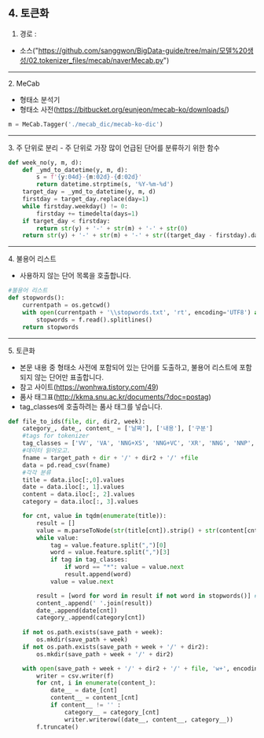 ## 4. 토큰화

1. 경로 :

- 소스("https://github.com/sanggwon/BigData-guide/tree/main/모델%20생성/02.tokenizer_files/mecab/naverMecab.py")  

<hr/>
2. MeCab  

- 형태소 분석기  
- 형태소 사전(https://bitbucket.org/eunjeon/mecab-ko/downloads/)

```python
m = MeCab.Tagger('./mecab_dic/mecab-ko-dic')
```

<hr/>
3. 주 단위로 분리  
- 주 단위로 가장 많이 언급된 단어를 분류하기 위한 함수

```python
def week_no(y, m, d):
    def _ymd_to_datetime(y, m, d):
        s = f'{y:04d}-{m:02d}-{d:02d}'
        return datetime.strptime(s, '%Y-%m-%d')
    target_day = _ymd_to_datetime(y, m, d)
    firstday = target_day.replace(day=1)
    while firstday.weekday() != 0:
        firstday += timedelta(days=1)
    if target_day < firstday:
        return str(y) + '-' + str(m) + '-' + str(0)
    return str(y) + '-' + str(m) + '-' + str((target_day - firstday).days // 7 + 1)
```

<hr/>
4. 불용어 리스트  

- 사용하지 않는 단어 목록을 호출합니다.

```python
#불용어 리스트
def stopwords():
    currentpath = os.getcwd()
    with open(currentpath + '\\stopwords.txt', 'rt', encoding='UTF8') as f:
        stopwords = f.read().splitlines()
    return stopwords
```

<hr/>
5. 토큰화  

- 본문 내용 중 형태소 사전에 포함되어 있는 단어를 도출하고, 불용어 리스트에 포함되지 않는 단어만 표출합니다.
- 참고 사이트(https://wonhwa.tistory.com/49)
- 품사 태그표(http://kkma.snu.ac.kr/documents/?doc=postag)
- tag_classes에 호출하려는 품사 태그를 넣습니다.

```python
def file_to_ids(file, dir, dir2, week):
    category_, date_, content_ = ['날짜'], ['내용'], ['구분']
    #tags for tokenizer
    tag_classes = ['VV', 'VA', 'NNG+XS', 'NNG+VC', 'XR', 'NNG', 'NNP','VA', 'VV+EC', 'XSV+EP', 'XSV+EF', 'XSV+EC', 'VV+ETM', 'MAG', 'MAJ', 'NP', 'NNBC', 'IC', 'XR', 'VA+EC']
    #데이터 읽어오고.
    fname = target_path + dir + '/' + dir2 + '/' +file
    data = pd.read_csv(fname)
    #각각 분류
    title = data.iloc[:,0].values
    date = data.iloc[:, 1].values
    content = data.iloc[:, 2].values
    category = data.iloc[:, 3].values

    for cnt, value in tqdm(enumerate(title)):
        result = []
        value = m.parseToNode(str(title[cnt]).strip() + str(content[cnt]).strip())
        while value:
            tag = value.feature.split(",")[0]
            word = value.feature.split(",")[3]
            if tag in tag_classes:
                if word == "*": value = value.next
                result.append(word)
            value = value.next

        result = [word for word in result if not word in stopwords()] # 불용어 제거
        content_.append(' '.join(result))
        date_.append(date[cnt])
        category_.append(category[cnt])
    
    if not os.path.exists(save_path + week):
        os.mkdir(save_path + week)
    if not os.path.exists(save_path + week + '/' + dir2):
        os.mkdir(save_path + week + '/' + dir2)

    with open(save_path + week + '/' + dir2 + '/' + file, 'w+', encoding='utf-8-sig', newline='') as f:
        writer = csv.writer(f)
        for cnt, i in enumerate(content_):
            date__ = date_[cnt]
            content__ = content_[cnt]
            if content__ != '' :
                category__ = category_[cnt]
                writer.writerow((date__, content__, category__))
        f.truncate()
```
